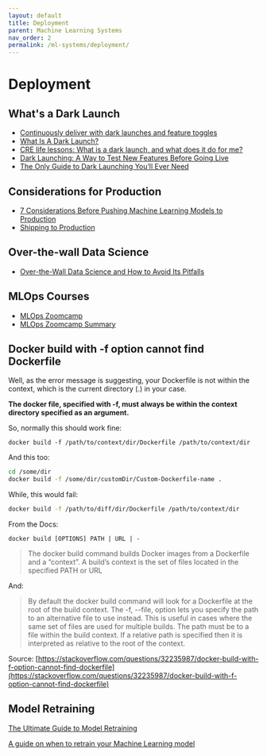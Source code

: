 ```yaml
---
layout: default
title: Deployment
parent: Machine Learning Systems
nav_order: 2
permalink: /ml-systems/deployment/
---
```


# Deployment

## What's a Dark Launch

- [Continuously deliver with dark launches and feature toggles](https://www.ibm.com/garage/method/practices/run/practice_dark_launch_feature_toggles/)
- [What Is A Dark Launch?](https://devcycle.com/solutions/dark-launch)
- [CRE life lessons: What is a dark launch, and what does it do for me?](https://cloud.google.com/blog/products/gcp/cre-life-lessons-what-is-a-dark-launch-and-what-does-it-do-for-me)
- [Dark Launching: A Way to Test New Features Before Going Live](https://blog.leaseweb.com/2017/11/17/dark-launching/)
- [The Only Guide to Dark Launching You’ll Ever Need](https://launchdarkly.com/blog/guide-to-dark-launching/)

## Considerations for Production

- [7 Considerations Before Pushing Machine Learning Models to Production](https://towardsdatascience.com/7-considerations-before-pushing-machine-learning-models-to-production-efab64c4d433)
- [Shipping to Production](https://blog.pragmaticengineer.com/shipping-to-production/)

## Over-the-wall Data Science

- [Over-the-Wall Data Science and How to Avoid Its Pitfalls](https://towardsdatascience.com/over-the-wall-data-science-and-how-to-avoid-its-pitfalls-5af6fa2eef2b)

## MLOps Courses

- [MLOps Zoomcamp](https://github.com/DataTalksClub/mlops-zoomcamp)
- [MLOps Zoomcamp Summary](https://github.com/ThinamXx/MLOps/tree/main/MLOps%20Zoomcamp)

## Docker build with -f option cannot find Dockerfile

Well, as the error message is suggesting, your Dockerfile is not within the context, which is the current directory (.) in your case.

**The docker file, specified with -f, must always be within the context directory specified as an argument.**

So, normally this should work fine:

`docker build -f /path/to/context/dir/Dockerfile /path/to/context/dir`

And this too:

```bash
cd /some/dir
docker build -f /some/dir/customDir/Custom-Dockerfile-name .
```

While, this would fail:

```bash
docker build -f /path/to/diff/dir/Dockerfile /path/to/context/dir
```

From the Docs:

`docker build [OPTIONS] PATH | URL | -`

> The docker build command builds Docker images from a Dockerfile and a “context”. A build’s context is the set of files located in the specified PATH or URL

And:

> By default the docker build command will look for a Dockerfile at the root of the build context. The -f, --file, option lets you specify the path to an alternative file to use instead. This is useful in cases where the same set of files are used for multiple builds. The path must be to a file within the build context. If a relative path is specified then it is interpreted as relative to the root of the context.

Source: [https://stackoverflow.com/questions/32235987/docker-build-with-f-option-cannot-find-dockerfile](https://stackoverflow.com/questions/32235987/docker-build-with-f-option-cannot-find-dockerfile)

## Model Retraining

[The Ultimate Guide to Model Retraining](https://mlinproduction.com/model-retraining/)

[A guide on when to retrain your Machine Learning model](https://towardsdatascience.com/when-are-you-planning-to-retrain-your-machine-learning-model-5349eb0c4706)

